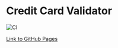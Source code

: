 # Credit Card Validator

![CI](https://github.com/taniachris8/continuous-deployment/actions/workflows/web.yml/badge.svg)

[Link to GitHub Pages](https://taniachris8.github.io/cc-validator/)
